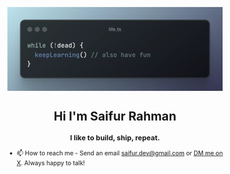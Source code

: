 <div align="center">
<img width="500" alt="code-snippets" loading="lazy" src="./assets/images/screenshot.webp">
</div>

<h1 align="center">Hi I'm Saifur Rahman</h1>
<h3 align="center">I like to build, ship, repeat.</h3>

- 📫 How to reach me - Send an email [saifur.dev@gmail.com](mailto:saifur.dev@gmail.com?subject=Hello) or [DM me on X](https://x.com/devSaifur). Always happy to talk!
